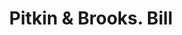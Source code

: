 ---
doi: 10.7916/D85M7HQ2
date_other: '1880'
date_other_textual: 1880-1889
form: printed ephemera
genre:
- Invoices
name:
- Pitkin & Brooks
object_in_context_url: https://biggert.cul.columbia.edu/items/view/ave_biggert_00235
subject_hierarchical_geographic:
- Chicago, Illinois, United States
subject_name:
- Pitkin & Brooks
title: Pitkin & Brooks. Bill
sort_title: Pitkin & Brooks. Bill
call_number: ave_biggert_00235
coordinates:
- 41.83694444444445,-87.68472222222222
pid: ave_biggert_00235
identifiers: ave_biggert_00235
thumbnail: false
permalink: /biggert/ave_biggert_00235/
layout: iiif-image-page
---